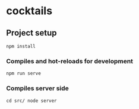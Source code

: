 # cocktails

## Project setup
```
npm install
```

### Compiles and hot-reloads for development
```
npm run serve
```

### Compiles server side
```
cd src/ node server
```
